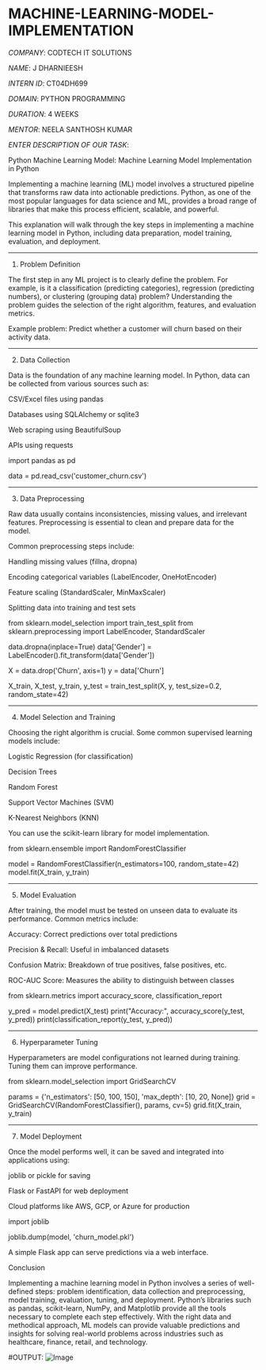 # MACHINE-LEARNING-MODEL-IMPLEMENTATION

*COMPANY*: CODTECH IT SOLUTIONS

*NAME*: J DHARNIEESH

*INTERN ID*: CT04DH699

*DOMAIN*: PYTHON PROGRAMMING

*DURATION*: 4 WEEKS

*MENTOR*: NEELA SANTHOSH KUMAR

*ENTER DESCRIPTION OF OUR TASK*:

Python Machine Learning Model:
Machine Learning Model Implementation in Python

Implementing a machine learning (ML) model involves a structured pipeline that transforms raw data into actionable predictions. Python, as one of the most popular languages for data science and ML, provides a broad range of libraries that make this process efficient, scalable, and powerful.

This explanation will walk through the key steps in implementing a machine learning model in Python, including data preparation, model training, evaluation, and deployment.


---

1. Problem Definition

The first step in any ML project is to clearly define the problem. For example, is it a classification (predicting categories), regression (predicting numbers), or clustering (grouping data) problem? Understanding the problem guides the selection of the right algorithm, features, and evaluation metrics.

Example problem: Predict whether a customer will churn based on their activity data.


---

2. Data Collection

Data is the foundation of any machine learning model. In Python, data can be collected from various sources such as:

CSV/Excel files using pandas

Databases using SQLAlchemy or sqlite3

Web scraping using BeautifulSoup

APIs using requests


import pandas as pd

data = pd.read_csv('customer_churn.csv')


---

3. Data Preprocessing

Raw data usually contains inconsistencies, missing values, and irrelevant features. Preprocessing is essential to clean and prepare data for the model.

Common preprocessing steps include:

Handling missing values (fillna, dropna)

Encoding categorical variables (LabelEncoder, OneHotEncoder)

Feature scaling (StandardScaler, MinMaxScaler)

Splitting data into training and test sets


from sklearn.model_selection import train_test_split
from sklearn.preprocessing import LabelEncoder, StandardScaler

data.dropna(inplace=True)
data['Gender'] = LabelEncoder().fit_transform(data['Gender'])

X = data.drop('Churn', axis=1)
y = data['Churn']

X_train, X_test, y_train, y_test = train_test_split(X, y, test_size=0.2, random_state=42)


---

4. Model Selection and Training

Choosing the right algorithm is crucial. Some common supervised learning models include:

Logistic Regression (for classification)

Decision Trees

Random Forest

Support Vector Machines (SVM)

K-Nearest Neighbors (KNN)


You can use the scikit-learn library for model implementation.

from sklearn.ensemble import RandomForestClassifier

model = RandomForestClassifier(n_estimators=100, random_state=42)
model.fit(X_train, y_train)


---

5. Model Evaluation

After training, the model must be tested on unseen data to evaluate its performance. Common metrics include:

Accuracy: Correct predictions over total predictions

Precision & Recall: Useful in imbalanced datasets

Confusion Matrix: Breakdown of true positives, false positives, etc.

ROC-AUC Score: Measures the ability to distinguish between classes


from sklearn.metrics import accuracy_score, classification_report

y_pred = model.predict(X_test)
print("Accuracy:", accuracy_score(y_test, y_pred))
print(classification_report(y_test, y_pred))


---

6. Hyperparameter Tuning

Hyperparameters are model configurations not learned during training. Tuning them can improve performance.

from sklearn.model_selection import GridSearchCV

params = {'n_estimators': [50, 100, 150], 'max_depth': [10, 20, None]}
grid = GridSearchCV(RandomForestClassifier(), params, cv=5)
grid.fit(X_train, y_train)


---

7. Model Deployment

Once the model performs well, it can be saved and integrated into applications using:

joblib or pickle for saving

Flask or FastAPI for web deployment

Cloud platforms like AWS, GCP, or Azure for production


import joblib

joblib.dump(model, 'churn_model.pkl')

A simple Flask app can serve predictions via a web interface.



Conclusion

Implementing a machine learning model in Python involves a series of well-defined steps: problem identification, data collection and preprocessing, model training, evaluation, tuning, and deployment. Python’s libraries such as pandas, scikit-learn, NumPy, and Matplotlib provide all the tools necessary to complete each step effectively. With the right data and methodical approach, ML models can provide valuable predictions and insights for solving real-world problems across industries such as healthcare, finance, retail, and technology.


#OUTPUT: ![Image](https://github.com/user-attachments/assets/f03f8d95-1c62-4031-81e3-522fb42b2b45)
